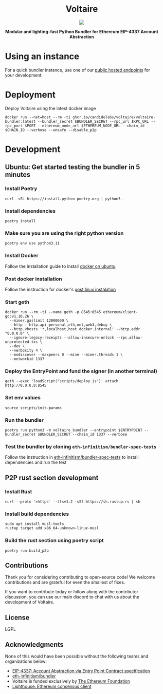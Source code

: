 <div align="center">
  <h1 align="center">Voltaire</h1>
</div>

<!-- PROJECT LOGO -->

<div align="center">
  <img src="https://github.com/candidelabs/voltaire/assets/7014833/603d130d-62ce-458e-b2f6-31597b5279ab">
  <p>
    <b>
      Modular and lighting-fast Python Bundler for Ethereum EIP-4337 Account Abstraction
    </b>
   </p>
</div>

# Using an instance

For a quick bundler instance, use one of our [public hosted endpoints](https://docs.candide.dev/wallet/bundler/rpc-endpoints/) for your development.

# Deployment

Deploy Voltaire using the latest docker image

```
docker run --net=host --rm -ti ghcr.io/candidelabs/voltaire/voltaire-bundler:latest --bundler_secret $BUNDLER_SECRET --rpc_url $RPC_URL --rpc_port $PORT --ethereum_node_url $ETHEREUM_NODE_URL --chain_id $CHAIN_ID --verbose --unsafe --disable_p2p
```

# Development

## Ubuntu: Get started testing the bundler in 5 minutes 

### Install Poetry
```
curl -sSL https://install.python-poetry.org | python3 -
```
### Install dependencies
```
poetry install
```

### Make sure you are using the right python version

```
poetry env use python3.11
```

### Install Docker

Follow the installation guide to install [docker on ubuntu](https://docs.docker.com/engine/install/ubuntu/)

### Post docker installation

Follow the instruction for docker's [post linux instalation](https://docs.docker.com/engine/install/linux-postinstall/)  

### Start geth
```
docker run --rm -ti --name geth -p 8545:8545 ethereum/client-go:v1.10.26 \
  --miner.gaslimit 12000000 \
  --http --http.api personal,eth,net,web3,debug \
  --http.vhosts '*,localhost,host.docker.internal' --http.addr "0.0.0.0" \
  --ignore-legacy-receipts --allow-insecure-unlock --rpc.allow-unprotected-txs \
  --dev \
  --verbosity 4 \
  --nodiscover --maxpeers 0 --mine --miner.threads 1 \
  --networkid 1337
```

### Deploy the EntryPoint and fund the signer (in another terminal)
```
geth --exec 'loadScript("scripts/deploy.js")' attach http://0.0.0.0:8545
```

### Set env values
```
source scripts/init-params 
```

### Run the bundler
```
poetry run python3 -m voltaire_bundler --entrypoint $ENTRYPOINT --bundler_secret $BUNDLER_SECRET --chain_id 1337 --verbose
```

### Test the bundler by cloning `eth-infinitism/bundler-spec-tests`

Follow the instruction in <a href='https://github.com/eth-infinitism/bundler-spec-tests'>eth-infinitism/bundler-spec-tests</a> to install dependencies and run the test

## P2P rust section development

### Install Rust
```
curl --proto '=https' --tlsv1.2 -sSf https://sh.rustup.rs | sh
```

### Install build dependencies
```
sudo apt install musl-tools
rustup target add x86_64-unknown-linux-musl
```

### Build the rust section using poetry script
```
poetry run build_p2p
```

## Contributions

Thank you for considering contributing to open-source code! We welcome contributions and are grateful for even the smallest of fixes. 

If you want to contribute today or follow along with the contributor discussion, you can use our main discord to chat with us about the development of Voltaire.

<!-- LICENSE -->
## License
LGPL

<!-- ACKNOWLEDGMENTS -->
## Acknowledgments

None of this would have been possible without the following teams and organizations below: 

* <a href='https://eips.ethereum.org/EIPS/eip-4337'>EIP-4337: Account Abstraction via Entry Point Contract specification </a>
* <a href='https://github.com/eth-infinitism/bundler'>eth-infinitism/bundler</a>
* Voltaire is funded exclusively by [The Ethereum Foundation](https://ethereum.foundation/)
* <a href='https://github.com/sigp/lighthouse'>Lighthouse: Ethereum consensus client</a>
